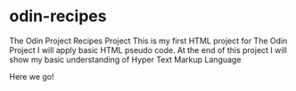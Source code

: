 # odin-recipes
The Odin Project Recipes Project
This is my first HTML project for The Odin Project
I will apply basic HTML pseudo code.
At the end of this project I will show my basic understanding of Hyper Text Markup Language


Here we go!